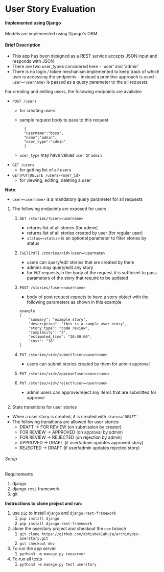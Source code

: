 # User Story Evaluation
#### Implemented using Django
Models are implemented using Django's ORM

#### Brief Description
- This app has been designed as a REST service accepts JSON input and responds with JSON
- There are two user_types considered here - 'user' and 'admin'
- There is no login / token mechanism implemented to keep track of which user is accessing the endpoints - instead a primitive approach is used - `user=<username>` is passed as a query parameter to the all requests.

For creating and editing users, the following endpoints are available
- `POST /users`
    - for creating users
    - sample request body to pass to this request

            {
            "username":"boss",
            "name":"admin",
            "user_type":"admin"
            }
        
    - `user_type` may have values `user` or `admin` 
- `GET /users`
    - for getting list of all users
- `GET|PUT|DELETE /users/<user_id>`
    - for viewing, editing, deleting a user

**Note**:
- `user=<username>` is a mandatory query parameter for all requests

1. The following endpoints are exposed for users

    1. `GET /stories/?user=<username>` 
        - returns list of all stories (for admin)
        - returns list of all stories created by user (for regular user)
        - `status=<status>` is an optional parameter to filter stories by status

    2. `[GET|PUT] /stories/<id>?user=<username>`
        - users can query/edit stories that are created by them
        - admins may query/edit any story
        - for `PUT` requests,in the body of the request
          it is sufficient to pass parameters 
             of the story that require to be updated

    3. `POST /stories/?user=<username>`
         - body of post request expects to have a story object 
    with the following parameters as shown in this example 
        ```
        example
        { 
            "summary": "example story",
            "description": "this is a sample user story",
            "story_type": "code review",
            "complexity": "3",
            "estimated_time": "20:00:00",
            "cost": "18"  
        }
        ```
    4. `PUT /stories/<id>/submit?user=<username>`
        - users can submit stories created by them for admin approval
    5. `PUT /stories/<id>/approve?user=<username>`
    6. `PUT /stories/<id>/reject?user=<username>`
        - admin users can approve/reject any items that are submitted for approval

2. State transitions for user stories
- When a user story is created, it is created with `status='DRAFT'`
- The following transitions are allowed for user stories:
    - DRAFT -> FOR REVIEW (on submission by creator)
    - FOR REVIEW -> APPROVED (on approval by admin)
    - FOR REVIEW -> REJECTED (on rejection by admin)
    - APPROVED -> DRAFT (if user/admin updates approved story)
    - REJECTED -> DRAFT (if user/admin updates rejected story)
     

###### Setup
Requirements
1. django
2. django-rest-framework
3. git

**Instructions to clone project and run:**

1. use `pip` to install `django` and `django-rest-framework`
    1. `pip install django`
    2. `pip install django-rest-framework`
2. clone the userstory project and checkout the `dev` branch
    1. `git clone https://github.com/abhishek1ahuja/archimydes-userstory.git`
    2. `git checkout dev`
3. To run the app server
    1. `python3 -m manage.py runserver`
4. To run all tests
    1. `python3 -m manage.py test userstory`
    


